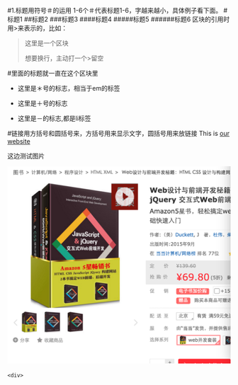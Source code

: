 #1.标题用符号＃的运用
1-6个＃代表标题1-6，字越来越小，具体例子看下面。
#标题1
##标题2
###标题3
####标题4
#####标题5
######标题6
区块的引用时用>来表示的，比如：
>这里是一个区块
>
>想要换行，主动打一个>留空

#里面的标题就一直在这个区块里
* 这里是＊号的标志，相当于em的标签

+ 这里是＋号的标志

- 这里是－的标志,都是li标签

#链接用方括号和圆括号来，方括号用来显示文字，圆括号用来放链接
This is [our website](http://www.izirong.com)

这边测试图片

![222](/test.png)


`<div>`
    
    
